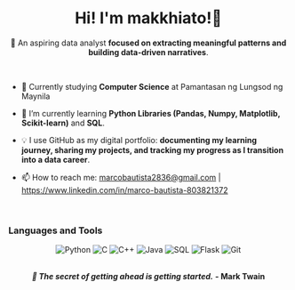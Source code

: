 <div align="center">
  <h1> Hi! I'm makkhiato!👋</h1>
</div>

<div align="center"><p>🌟 An aspiring data analyst <span><b>focused on extracting meaningful patterns and building data-driven narratives</b></span>.</p></div>
<br>

- 📝 Currently studying **Computer Science** at Pamantasan ng Lungsod ng Maynila
  
- 🌱 I’m currently learning **Python Libraries (Pandas, Numpy, Matplotlib, Scikit-learn)** and **SQL**.
  
- 💡 I use GitHub as my digital portfolio: **documenting my learning journey, sharing my projects, and tracking my progress as I transition into a data career**.

- 📫 How to reach me: marcobautista2836@gmail.com | https://www.linkedin.com/in/marco-bautista-803821372
<br>

### Languages and Tools
<p align="center">
  <img src="https://img.shields.io/badge/Python-3776AB?style=for-the-badge&logo=python&logoColor=white" alt="Python" />
  <img src="https://img.shields.io/badge/C-A8B9CC?style=for-the-badge&logo=c&logoColor=black" alt="C" />
  <img src="https://img.shields.io/badge/C++-00599C?style=for-the-badge&logo=c%2B%2B&logoColor=white" alt="C++" />
  <img src="https://img.shields.io/badge/Java-007396?style=for-the-badge&logo=java&logoColor=white" alt="Java" />
  <img src="https://img.shields.io/badge/SQL-4479A1?style=for-the-badge&logo=postgresql&logoColor=white" alt="SQL" /> 
  <img src="https://img.shields.io/badge/Flask-000000?style=for-the-badge&logo=flask&logoColor=white" alt="Flask" />
  <img src="https://img.shields.io/badge/Git-F05032?style=for-the-badge&logo=git&logoColor=white" alt="Git" />
</p>

<div align="center">
  <p><br><span><b><i>💭 The secret of getting ahead is getting started.</i></b></span> <span><b>- Mark Twain</b></span></p>
</div>

